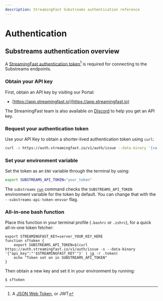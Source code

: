 ```yaml
---
description: StreamingFast Substreams authentication reference
---
```


# Authentication

## Substreams authentication overview

A [StreamingFast authentication token](#user-content-fn-1)[^1] is required for connecting to the Substreams endpoints.

### Obtain your API key

First, obtain an API key by visiting our Portal:

* [https://app.streamingfast.io](https://app.streamingfast.io)

The StreamingFast team is also available on [Discord](https://discord.gg/jZwqxJAvRs) to help you get an API key.

### Request your authentication token

Use your API Key to obtain a shorter-lived authentication token using `curl`:

```bash
curl -s https://auth.streamingfast.io/v1/auth/issue --data-binary '{<a data-footnote-ref href="#user-content-fn-2">"api_key"</a>: "your-secret-key"}'
```

### Set your environment variable

Set the token as an `ENV` variable through the terminal by using:

```bash
export SUBSTREAMS_API_TOKEN="your_token"
```

The `substreams` [`run`](https://substreams.streamingfast.io/reference-and-specs/command-line-interface#run) command checks the `SUBSTREAMS_API_TOKEN` environment variable for the token by default. You can change that with the `--substreams-api-token-envvar` flag.

### All-in-one bash function

Place this function in your terminal profile (`.bashrc` or `.zshrc`), for a quick all-in-one token fetcher:

<pre class="language-bash" data-overflow="wrap"><code class="lang-bash">export STREAMINGFAST_KEY=server_YOUR_KEY_HERE
function sftoken {
    export SUBSTREAMS_API_TOKEN=$(curl https://auth.streamingfast.io/v1/auth/issue -s --data-binary '{"api_key":"'$STREAMINGFAST_KEY'"}' | <a data-footnote-ref href="#user-content-fn-3">jq</a> -r .token)
    echo "Token set on in SUBSTREAMS_API_TOKEN"
}
</code></pre>

Then obtain a new key and set it in your environment by running:

```bash
$ sftoken
```

[^1]: A [JSON Web Token](https://jwt.io/), or JWT

[^2]: The `api_key` specified here is one starting with `server_`, `web_` or `mobile_`, obtained through the StreamingFast Portal.

[^3]: Install `jq` from [https://stedolan.github.io/jq/](https://stedolan.github.io/jq/)
